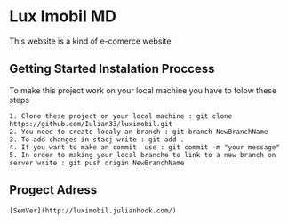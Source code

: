 # Lux Imobil MD

This website is a kind of e-comerce website

## Getting Started Instalation Proccess

To make this project work on your local machine you have to folow these steps
```
1. Clone these project on your local machine : git clone https://github.com/Iulian33/luximobil.git
2. You need to create localy an branch : git branch NewBranchName
3. To add changes in stacj write : git add .
4. If you want to make an commit  use : git commit -m "your message"
5. In order to making your local branche to link to a new branch on server write : git push origin NewBranchName
```


## Progect Adress

```
[SemVer](http://luximobil.julianhook.com/) 
```